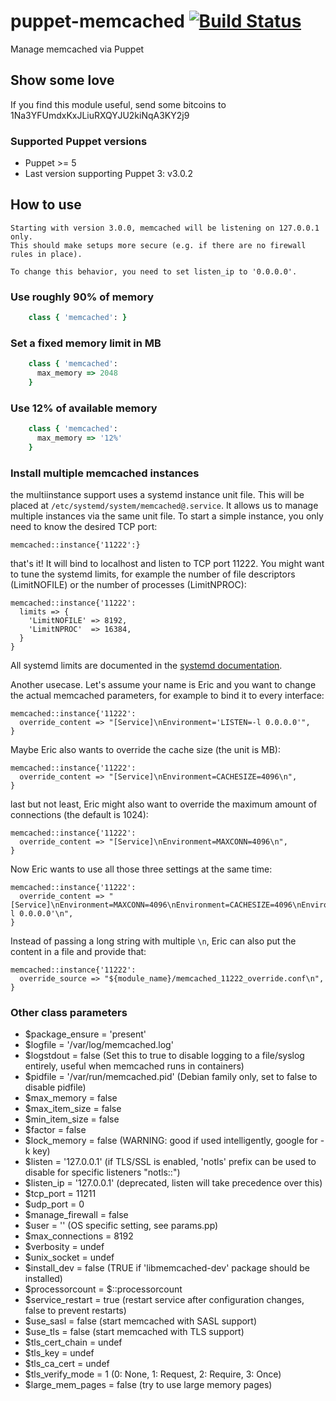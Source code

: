 # puppet-memcached [![Build Status](https://secure.travis-ci.org/saz/puppet-memcached.png)](http://travis-ci.org/saz/puppet-memcached)

Manage memcached via Puppet

## Show some love
If you find this module useful, send some bitcoins to 1Na3YFUmdxKxJLiuRXQYJU2kiNqA3KY2j9

### Supported Puppet versions
* Puppet >= 5
* Last version supporting Puppet 3: v3.0.2

## How to use

```
Starting with version 3.0.0, memcached will be listening on 127.0.0.1 only.
This should make setups more secure (e.g. if there are no firewall rules in place).

To change this behavior, you need to set listen_ip to '0.0.0.0'.
```

### Use roughly 90% of memory

```ruby
    class { 'memcached': }
```

### Set a fixed memory limit in MB

```ruby
    class { 'memcached':
      max_memory => 2048
    }
```

### Use 12% of available memory

```ruby
    class { 'memcached':
      max_memory => '12%'
    }
```

### Install multiple memcached instances

the multiinstance support uses a systemd instance unit file. This will be placed
at `/etc/systemd/system/memcached@.service`. It allows us to manage multiple
instances via the same unit file. To start a simple instance, you only need to
know the desired TCP port:

```puppet
memcached::instance{'11222':}
```

that's it! It will bind to localhost and listen to TCP port 11222. You might
want to tune the systemd limits, for example the number of file descriptors
(LimitNOFILE) or the number of processes (LimitNPROC):

```puppet
memcached::instance{'11222':
  limits => {
    'LimitNOFILE' => 8192,
    'LimitNPROC'  => 16384,
  }
}
```

All systemd limits are documented in the [systemd documentation](https://www.freedesktop.org/software/systemd/man/systemd.exec.html#Process%20Properties).

Another usecase. Let's assume your name is Eric and you want to change the
actual memcached parameters, for example to bind it to every interface:

```puppet
memcached::instance{'11222':
  override_content => "[Service]\nEnvironment='LISTEN=-l 0.0.0.0'",
}
```

Maybe Eric also wants to override the cache size (the unit is MB):

```puppet
memcached::instance{'11222':
  override_content => "[Service]\nEnvironment=CACHESIZE=4096\n",
}
```

last but not least, Eric might also want to override the maximum amount
of connections (the default is 1024):

```puppet
memcached::instance{'11222':
  override_content => "[Service]\nEnvironment=MAXCONN=4096\n",
}
```

Now Eric wants to use all those three settings at the same time:

```puppet
memcached::instance{'11222':
  override_content => "[Service]\nEnvironment=MAXCONN=4096\nEnvironment=CACHESIZE=4096\nEnvironment='LISTEN=-l 0.0.0.0'\n",
}
```

Instead of passing a long string with multiple `\n`, Eric can also put the
content in a file and provide that:

```puppet
memcached::instance{'11222':
  override_source => "${module_name}/memcached_11222_override.conf\n",
}
```

### Other class parameters

* $package_ensure = 'present'
* $logfile = '/var/log/memcached.log'
* $logstdout = false (Set this to true to disable logging to a file/syslog entirely, useful when memcached runs in containers)
* $pidfile = '/var/run/memcached.pid' (Debian family only, set to false to disable pidfile)
* $max_memory = false
* $max_item_size = false
* $min_item_size = false
* $factor = false
* $lock_memory = false (WARNING: good if used intelligently, google for -k key)
* $listen = '127.0.0.1' (if TLS/SSL is enabled, 'notls' prefix can be used to disable for specific listeners "notls:<ip>:<port>")
* $listen_ip = '127.0.0.1' (deprecated, listen will take precedence over this)
* $tcp_port = 11211
* $udp_port = 0
* $manage_firewall = false
* $user = '' (OS specific setting, see params.pp)
* $max_connections = 8192
* $verbosity = undef
* $unix_socket = undef
* $install_dev = false (TRUE if 'libmemcached-dev' package should be installed)
* $processorcount = $::processorcount
* $service_restart = true (restart service after configuration changes, false to prevent restarts)
* $use_sasl = false (start memcached with SASL support)
* $use_tls = false (start memcached with TLS support)
* $tls_cert_chain = undef
* $tls_key = undef
* $tls_ca_cert = undef
* $tls_verify_mode = 1 (0: None, 1: Request, 2: Require, 3: Once)
* $large_mem_pages = false (try to use large memory pages)
